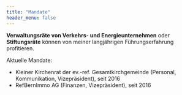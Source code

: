 ```yaml
---
title: "Mandate"
header_menu: false
---
```

**Verwaltungsräte von Verkehrs- und Energieunternehmen** oder **Stiftungsräte** können von meiner langjährigen Führungserfahrung profitieren.

Aktuelle Mandate:

* Kleiner Kirchenrat der ev.-ref. Gesamtkirchgemeinde (Personal, Kommunikation, Vizepräsident), seit 2016
* RefBernImmo AG (Finanzen, Vizepräsident), seit 2016
